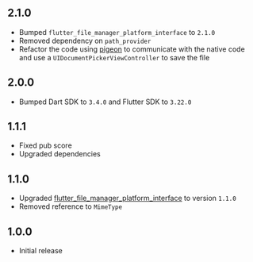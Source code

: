 ## 2.1.0

* Bumped `flutter_file_manager_platform_interface` to `2.1.0`
* Removed dependency on `path_provider`
* Refactor the code using [pigeon](https://pub.dev/packages/pigeon) to communicate with the native code and use a `UIDocumentPickerViewController` to save the file

## 2.0.0

* Bumped Dart SDK to `3.4.0` and Flutter SDK to `3.22.0`

## 1.1.1

* Fixed pub score
* Upgraded dependencies

## 1.1.0

* Upgraded [flutter_file_manager_platform_interface](https://pub.dev/packages/flutter_file_manager_platform_interface) to version `1.1.0`
* Removed reference to `MimeType`

## 1.0.0

* Initial release
